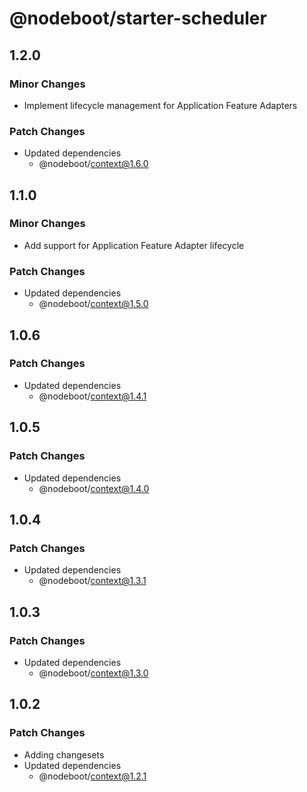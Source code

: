 # @nodeboot/starter-scheduler

## 1.2.0

### Minor Changes

-   Implement lifecycle management for Application Feature Adapters

### Patch Changes

-   Updated dependencies
    -   @nodeboot/context@1.6.0

## 1.1.0

### Minor Changes

-   Add support for Application Feature Adapter lifecycle

### Patch Changes

-   Updated dependencies
    -   @nodeboot/context@1.5.0

## 1.0.6

### Patch Changes

-   Updated dependencies
    -   @nodeboot/context@1.4.1

## 1.0.5

### Patch Changes

-   Updated dependencies
    -   @nodeboot/context@1.4.0

## 1.0.4

### Patch Changes

-   Updated dependencies
    -   @nodeboot/context@1.3.1

## 1.0.3

### Patch Changes

-   Updated dependencies
    -   @nodeboot/context@1.3.0

## 1.0.2

### Patch Changes

-   Adding changesets
-   Updated dependencies
    -   @nodeboot/context@1.2.1
